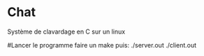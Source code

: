 # Chat
Système de clavardage en C sur un linux
 
#Lancer le programme
faire un make puis:
 ./server.out
 ./client.out
